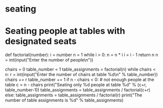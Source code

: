 # seating
# Seating people at tables with designated seats

def factorial(number):
    i = number
    n = 1
    while i > 0:
        n = n * i
        i = i - 1
    return n
n = int(input("Enter the number of people\n"))

chairs = 0
table_number = 1
table_assignments = factorial(n)
while chairs < n:
    r = int(input("Enter the number of chairs at table %d\n" % table_number))
    chairs += r
    table_number += 1
    if n - chairs < 0: # not enough people at the table
        c = n - chairs
        print("Seating only %d people at table %d" % (c+r, table_number-1))
        table_assignments = table_assignments / factorial(c+r)
    else:
        table_assignments = table_assignments / factorial(r)
print("The number of table assignments is %d" % table_assignments)
